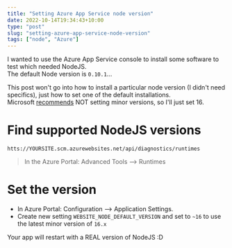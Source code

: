 ```yaml
---
title: "Setting Azure App Service node version"
date: 2022-10-14T19:34:43+10:00
type: "post"
slug: "setting-azure-app-service-node-version"
tags: ["node", "Azure"]
---
```


I wanted to use the Azure App Service console to install some software to test which needed NodeJS.  
The default Node version is `0.10.1`...  

<!--more-->  

This post won't go into how to install a particular node version (I didn't need specifics), just how to set one of the default installations.  
Microsoft [recommends](https://techcommunity.microsoft.com/t5/apps-on-azure-blog/windows-azure-app-service-nodejs-version/ba-p/3102319) NOT setting minor versions, so I'll just set 16.  

# Find supported NodeJS versions  
`htts://YOURSITE.scm.azurewebsites.net/api/diagnostics/runtimes`
> In the Azure Portal: Advanced Tools --> Runtimes  

# Set the version  
- In Azure Portal: Configuration --> Application Settings.  
- Create new setting `WEBSITE_NODE_DEFAULT_VERSION` and set to `~16` to use the latest minor version of `16.x`  

Your app will restart with a REAL version of NodeJS :D  
